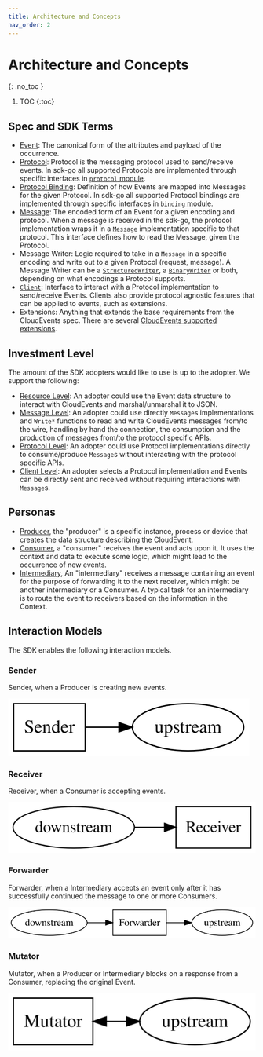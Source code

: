 ```yaml
---
title: Architecture and Concepts
nav_order: 2
---
```


# Architecture and Concepts
{: .no_toc }

1. TOC
{:toc}

## Spec and SDK Terms

- [Event](https://github.com/cloudevents/spec/blob/main/cloudevents/spec.md####event): 
  The canonical form of the attributes and payload of the occurrence.
- [Protocol](https://github.com/cloudevents/spec/blob/main/cloudevents/spec.md#protocol): 
  Protocol is the messaging protocol used to send/receive events. In sdk-go all supported 
  Protocols are implemented through specific interfaces in 
  [`protocol` module](https://github.com/cloudevents/sdk-go/tree/main/v2/protocol).
- [Protocol Binding](https://github.com/cloudevents/spec/blob/main/cloudevents/spec.md#protocol-binding): 
  Definition of how Events are mapped into Messages for the given Protocol. In sdk-go all
  supported Protocol bindings are implemented through specific interfaces in 
  [`binding` module](https://github.com/cloudevents/sdk-go/tree/main/v2/binding).
- [Message](https://github.com/cloudevents/spec/blob/main/cloudevents/spec.md#message): 
  The encoded form of an Event for a given encoding and protocol. 
  When a message is received in the sdk-go, the protocol implementation wraps it in a 
  [`Message`](https://github.com/cloudevents/sdk-go/blob/main/v2/binding/message.go)
  implementation specific to that protocol. This interface defines how to read the Message, 
  given the Protocol.
- Message Writer: Logic required to take in a `Message` in a specific encoding and write out to a
  given Protocol (request, message). A Message Writer can be a 
  [`StructuredWriter`](https://github.com/cloudevents/sdk-go/blob/main/v2/binding/structured_writer.go), 
  a [`BinaryWriter`](https://github.com/cloudevents/sdk-go/blob/main/v2/binding/binary_writer.go) or both, depending on what encodings a 
  Protocol supports.
- [`Client`](https://github.com/cloudevents/sdk-go/blob/main/v2/client/client.go): Interface to interact with a Protocol implementation 
  to send/receive Events. Clients also provide protocol agnostic features that can be 
  applied to events, such as extensions.
- Extensions: Anything that extends the base requirements from the CloudEvents spec. 
  There are several
  [CloudEvents supported extensions](https://github.com/cloudevents/spec/tree/main/cloudevents/extensions).

## Investment Level

The amount of the SDK adopters would like to use is up to the adopter. We
support the following:

- [Resource Level](event_data_structure.md): An adopter could use the Event data structure to interact with CloudEvents 
  and marshal/unmarshal it to JSON.
- [Message Level](protocol_implementations.md): An adopter could use directly `Message`s implementations and `Write*` functions 
  to read and write CloudEvents messages from/to the wire, handling by hand the connection, the 
  consumption and the production of messages from/to the protocol specific APIs.
- [Protocol Level](protocol_implementations.md): An adopter could use Protocol implementations directly to consume/produce `Message`s
  without interacting with the protocol specific APIs.
- [Client Level](../v2/client/client.go): An adopter selects a Protocol implementation and Events can 
  be directly sent and received without requiring interactions with `Message`s.

## Personas

- [Producer](https://github.com/cloudevents/spec/blob/main/cloudevents/spec.md#producer),
  the "producer" is a specific instance, process or device that creates the data
  structure describing the CloudEvent.
- [Consumer](https://github.com/cloudevents/spec/blob/main/cloudevents/spec.md#consumer),
  a "consumer" receives the event and acts upon it. It uses the context and data
  to execute some logic, which might lead to the occurrence of new events.
- [Intermediary](https://github.com/cloudevents/spec/blob/main/cloudevents/spec.md#intermediary),
  An "intermediary" receives a message containing an event for the purpose of
  forwarding it to the next receiver, which might be another intermediary or a
  Consumer. A typical task for an intermediary is to route the event to
  receivers based on the information in the Context.

## Interaction Models

The SDK enables the following interaction models.

### Sender

Sender, when a Producer is creating new events.

![sender](./images/sender.svg "Sender")

### Receiver

Receiver, when a Consumer is accepting events.

![receiver](./images/receiver.svg "Receiver")

### Forwarder

Forwarder, when a Intermediary accepts an event only after it has successfully
continued the message to one or more Consumers.

![forwarder](./images/forwarder.svg "Forwarder")

### Mutator

Mutator, when a Producer or Intermediary blocks on a response from a Consumer,
replacing the original Event.

![mutator](./images/mutator.svg "Mutator")
